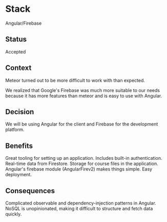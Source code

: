 # Stack

Angular/Firebase

## Status

Accepted

## Context

Meteor turned out to be more difficult to work with than expected.

We realized that Google's Firebase was much more suitable to our needs because it has
more features than meteor and is easy to use with Angular.

## Decision

We will be using Angular for the client and Firebase for the development platform.

## Benefits

Great tooling for setting up an application.
Includes built-in authentication.
Real-time data from Firestore.
Storage for course files in the application.
Angular's firebase module (AngularFirev2) makes things simple.
Easy deployment.

## Consequences

Complicated observable and dependency-injection patterns in Angular.
NoSQL is unopinionated, making it difficult to structure and fetch data quickly.
